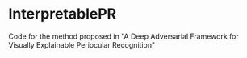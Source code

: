 # InterpretablePR
Code for the method proposed in "A Deep Adversarial Framework for Visually Explainable Periocular Recognition"
